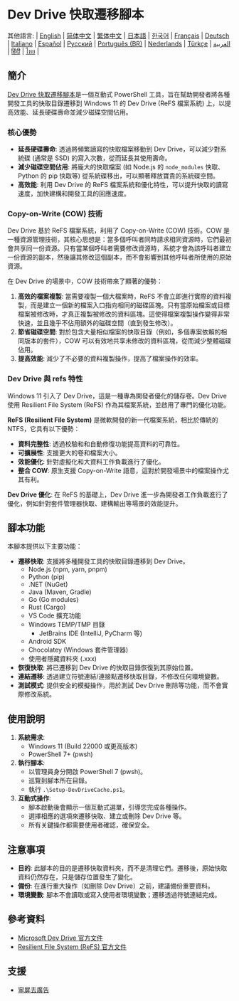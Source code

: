 # Dev Drive 快取遷移腳本

其他語言:
| [English](README.en-us.md) | [简体中文](README.md) | [繁体中文](README.zh-tw.md) | [日本語](README.ja-jp.md) | [한국어](README.ko-kr.md) | [Français](README.fr-fr.md) | [Deutsch](README.de-de.md) | [Italiano](README.it-it.md) | [Español](README.es-es.md) | [Русский](README.ru-ru.md) | [Português (BR)](README.pt-br.md) | [Nederlands](README.nl-nl.md) | [Türkçe](README.tr-tr.md) | [العربية](README.ar-sa.md) | [हिंदी](README.hi-in.md) | [ไทย](README.th-th.md) |

## 簡介

[Dev Drive 快取遷移腳本](https://github.com/jqknono/migrate-to-win11-dev-drive)是一個互動式 PowerShell 工具，旨在幫助開發者將各種開發工具的快取目錄遷移到 Windows 11 的 Dev Drive (ReFS 檔案系統) 上，以提高效能、延長硬碟壽命並減少磁碟空間佔用。

### 核心優勢

- **延長硬碟壽命**: 透過將頻繁讀寫的快取檔案移動到 Dev Drive，可以減少對系統碟 (通常是 SSD) 的寫入次數，從而延長其使用壽命。
- **減少磁碟空間佔用**: 將龐大的快取檔案 (如 Node.js 的 `node_modules` 快取、Python 的 pip 快取等) 從系統碟移出，可以顯著釋放寶貴的系統碟空間。
- **高效能**: 利用 Dev Drive 的 ReFS 檔案系統和優化特性，可以提升快取的讀寫速度，加快建構和開發工具的回應速度。

### Copy-on-Write (COW) 技術

Dev Drive 基於 ReFS 檔案系統，利用了 Copy-on-Write (COW) 技術。COW 是一種資源管理技術，其核心思想是：當多個呼叫者同時請求相同資源時，它們最初會共享同一份資源。只有當某個呼叫者需要修改資源時，系統才會為該呼叫者建立一份資源的副本，然後讓其修改這個副本，而不會影響到其他呼叫者所使用的原始資源。

在 Dev Drive 的場景中，COW 技術帶來了顯著的優勢：

1.  **高效的檔案複製**: 當需要複製一個大檔案時，ReFS 不會立即進行實際的資料複製，而是建立一個新的檔案入口指向相同的磁碟區塊。只有當原始檔案或目標檔案被修改時，才真正複製被修改的資料區塊。這使得檔案複製操作變得非常快速，並且幾乎不佔用額外的磁碟空間（直到發生修改）。
2.  **節省磁碟空間**: 對於包含大量相似檔案的快取目錄（例如，多個專案依賴的相同版本的套件），COW 可以有效地共享未修改的資料區塊，從而減少整體磁碟佔用。
3.  **提高效能**: 減少了不必要的資料複製操作，提高了檔案操作的效率。

### Dev Drive 與 refs 特性

Windows 11 引入了 Dev Drive，這是一種專為開發者優化的儲存卷。Dev Drive 使用 Resilient File System (ReFS) 作為其檔案系統，並啟用了專門的優化功能。

**ReFS (Resilient File System)** 是微軟開發的新一代檔案系統，相比於傳統的 NTFS，它具有以下優勢：

- **資料完整性**: 透過校驗和和自動修復功能提高資料的可靠性。
- **可擴展性**: 支援更大的卷和檔案大小。
- **效能優化**: 針對虛擬化和大資料工作負載進行了優化。
- **整合 COW**: 原生支援 Copy-on-Write 語意，這對於開發場景中的檔案操作尤其有利。

**Dev Drive 優化**: 在 ReFS 的基礎上，Dev Drive 進一步為開發者工作負載進行了優化，例如針對套件管理器快取、建構輸出等場景的效能提升。

## 腳本功能

本腳本提供以下主要功能：

- **遷移快取**: 支援將多種開發工具的快取目錄遷移到 Dev Drive。
  - Node.js (npm, yarn, pnpm)
  - Python (pip)
  - .NET (NuGet)
  - Java (Maven, Gradle)
  - Go (Go modules)
  - Rust (Cargo)
  - VS Code 擴充功能
  - Windows TEMP/TMP 目錄
    - JetBrains IDE (IntelliJ, PyCharm 等)
  - Android SDK
  - Chocolatey (Windows 套件管理器)
  - 使用者隱藏資料夾 (.xxx)
- **恢復快取**: 將已遷移到 Dev Drive 的快取目錄恢復到其原始位置。
- **連結遷移**: 透過建立符號連結/連接點遷移快取目錄，不修改任何環境變數。
- **測試模式**: 提供安全的模擬操作，用於測試 Dev Drive 刪除等功能，而不會實際修改系統。

## 使用說明

1.  **系統需求**:
    - Windows 11 (Build 22000 或更高版本)
    - PowerShell 7+ (pwsh)
2.  **執行腳本**:
    - 以管理員身分開啟 PowerShell 7 (pwsh)。
    - 巡覽到腳本所在目錄。
    - 執行 `.\Setup-DevDriveCache.ps1`。
3.  **互動式操作**:
    - 腳本啟動後會顯示一個互動式選單，引導您完成各種操作。
    - 選擇相應的選項來遷移快取、建立或刪除 Dev Drive 等。
    - 所有关鍵操作都需要使用者確認，確保安全。

## 注意事項

- **目的**: 此腳本的目的是遷移快取資料夾，而不是清理它們。遷移後，原始快取資料仍然存在，只是儲存位置發生了變化。
- **備份**: 在進行重大操作（如刪除 Dev Drive）之前，建議備份重要資料。
- **環境變數**: 腳本不會讀取或寫入使用者環境變數；遷移透過符號連結完成。

## 參考資料

- [Microsoft Dev Drive 官方文件](https://learn.microsoft.com/en-us/windows/dev-drive/)
- [Resilient File System (ReFS) 官方文件](https://learn.microsoft.com/en-us/windows-server/storage/refs/refs-overview)

## 支援

- [寧屏去廣告](https://www.nullprivate.com)